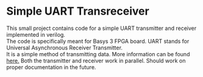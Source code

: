 # Simple UART Transreceiver 
This small project contains code for a simple UART transmitter and receiver implemented in verilog.<br>
The code is specifically meant for Basys 3 FPGA board. UART stands for Universal Asynchronous Receiver Transmitter.<br> It is a simple method of transmitting data.
More information can be found [here.](https://en.wikipedia.org/wiki/Universal_asynchronous_receiver-transmitter)
Both the transmitter and receiver work in parallel. Should work on proper documentation in the future.
